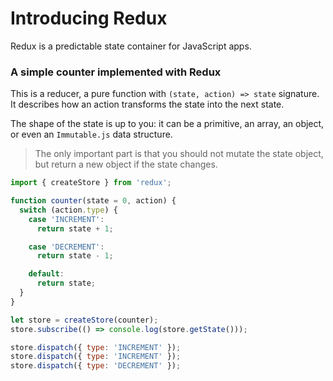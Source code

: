 # Introducing Redux

Redux is a predictable state container for JavaScript apps.

### A simple counter implemented with Redux

This is a reducer, a pure function with `(state, action) => state` signature.
It describes how an action transforms the state into the next state.

The shape of the state is up to you: it can be a primitive, an array, an object,
or even an `Immutable.js` data structure.

> The only important part is that you should not mutate the state object, but return a new object if the state changes.

```js
import { createStore } from 'redux';

function counter(state = 0, action) {
  switch (action.type) {
    case 'INCREMENT':
      return state + 1;

    case 'DECREMENT':
      return state - 1;

    default:
      return state;
  }
}

let store = createStore(counter);
store.subscribe(() => console.log(store.getState()));

store.dispatch({ type: 'INCREMENT' });
store.dispatch({ type: 'INCREMENT' });
store.dispatch({ type: 'DECREMENT' });
```
